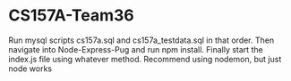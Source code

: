 # CS157A-Team36
Run mysql scripts cs157a.sql and cs157a_testdata.sql in that order.
Then navigate into Node-Express-Pug and run npm install.
Finally start the index.js file using whatever method. Recommend using nodemon, but just node works
